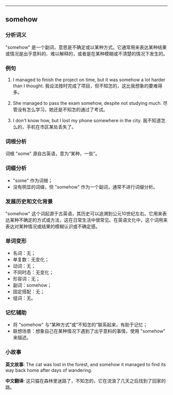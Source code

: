 
---------------
## somehow
### 分析词义
"somehow" 是一个副词，意思是不确定或以某种方式。它通常用来表达某种结果或情况是出乎意料的、难以解释的，或者是在某种模糊或不清楚的情况下发生的。

### 例句
1. I managed to finish the project on time, but it was somehow a lot harder than I thought.
   我设法按时完成了项目，但不知怎的，这比我想象的要难得多。

2. She managed to pass the exam somehow, despite not studying much.
   尽管没有怎么学习，她还是不知怎的通过了考试。

3. I don't know how, but I lost my phone somewhere in the city.
   我不知道怎么的，手机在市区某处丢失了。

### 词根分析
词根 "some" 源自古英语，意为“某种，一些”。

### 词缀分析
- "some" 作为词根；
- 没有明显的词缀，但 "somehow" 作为一个副词，通常不进行词缀分析。

### 发展历史和文化背景
"somehow" 这个词起源于古英语，其历史可以追溯到公元10世纪左右。它用来表达某种不确定的方式或方法，这在日常生活中很常见。在英语文化中，这个词用来表达对某种情况或结果的模糊认识或不确定感。

### 单词变形
- 名词：无；
- 单复数：无变化；
- 动词：无；
- 不同时态：无变化；
- 形容词：无；
- 副词：somehow；
- 固定搭配：无；
- 组词：无。

### 记忆辅助
- 将 "somehow" 与“某种方式”或“不知怎的”联系起来，有助于记忆；
- 联想场景：想象自己在某种情况下遇到了出乎意料的事情，使用 "somehow" 来描述。

### 小故事
**英文故事**:
The cat was lost in the forest, and somehow it managed to find its way back home after days of wandering.

**中文翻译**:
这只猫在森林里迷路了，不知怎的，它在流浪了几天之后找到了回家的路。

